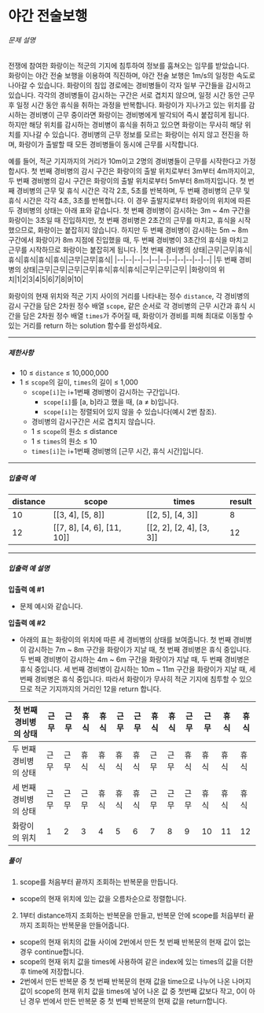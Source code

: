 # 야간 전술보행


###### 문제 설명

전쟁에 참여한 화랑이는 적군의 기지에 침투하여 정보를 훔쳐오는 임무를 받았습니다. 화랑이는 야간 전술 보행을 이용하여 직진하며, 야간 전술 보행은 1m/s의 일정한 속도로 나아갈 수 있습니다. 화랑이의 침입 경로에는 경비병들이 각자 일부 구간들을 감시하고 있습니다. 각각의 경비병들이 감시하는 구간은 서로 겹치지 않으며, 일정 시간 동안 근무 후 일정 시간 동안 휴식을 취하는 과정을 반복합니다. 화랑이가 지나가고 있는 위치를 감시하는 경비병이 근무 중이라면 화랑이는 경비병에게 발각되어 즉시 붙잡히게 됩니다. 하지만 해당 위치를 감시하는 경비병이 휴식을 취하고 있으면 화랑이는 무사히 해당 위치를 지나갈 수 있습니다. 경비병의 근무 정보를 모르는 화랑이는 쉬지 않고 전진을 하며, 화랑이가 출발할 때 모든 경비병들이 동시에 근무를 시작합니다.

예를 들어, 적군 기지까지의 거리가 10m이고 2명의 경비병들이 근무를 시작한다고 가정합시다. 첫 번째 경비병의 감시 구간은 화랑이의 출발 위치로부터 3m부터 4m까지이고, 두 번째 경비병의 감시 구간은 화랑이의 출발 위치로부터 5m부터 8m까지입니다. 첫 번째 경비병의 근무 및 휴식 시간은 각각 2초, 5초를 반복하며, 두 번째 경비병의 근무 및 휴식 시간은 각각 4초, 3초를 반복합니다. 이 경우 출발지로부터 화랑이의 위치에 따른 두 경비병의 상태는 아래 표와 같습니다. 첫 번째 경비병이 감시하는 3m ~ 4m 구간을 화랑이는 3초일 때 진입하지만, 첫 번째 경비병은 2초간의 근무를 마치고, 휴식을 시작했으므로, 화랑이는 붙잡히지 않습니다. 하지만 두 번째 경비병이 감시하는 5m ~ 8m 구간에서 화랑이가 8m 지점에 진입했을 때, 두 번째 경비병이 3초간의 휴식을 마치고 근무를 시작하므로 화랑이는 붙잡히게 됩니다.
|첫 번째 경비병의 상태|근무|근무|휴식|휴식|휴식|휴식|휴식|근무|근무|휴식|
|--|--|--|--|--|--|--|--|--|--|--|
|두 번째 경비병의 상태|근무|근무|근무|근무|휴식|휴식|휴식|근무|근무|근무|
|화랑이의 위치|1|2|3|4|5|6|7|8|9|10|

화랑이의 현재 위치와 적군 기지 사이의 거리를 나타내는 정수  `distance`, 각 경비병의 감시 구간을 담은 2차원 정수 배열  `scope`, 같은 순서로 각 경비병의 근무 시간과 휴식 시간을 담은 2차원 정수 배열  `times`가 주어질 때, 화랑이가 경비를 피해 최대로 이동할 수 있는 거리를 return 하는 solution 함수를 완성하세요.

----------

##### 제한사항

-   10 ≤  `distance`  ≤ 10,000,000
-   1 ≤  `scope`의 길이,  `times`의 길이 ≤ 1,000
    -   `scope[i]`는 i+1번째 경비병이 감시하는 구간입니다.
        -   `scope[i]`를 [a, b]라고 했을 때, (a ≠ b)입니다.
        -   `scope[i]`는 정렬되어 있지 않을 수 있습니다(예시 2번 참조).
    -   경비병의 감시구간은 서로 겹치지 않습니다.
    -   1 ≤  `scope`의 원소 ≤ distance
    -   1 ≤  `times`의 원소 ≤ 10
    -   `times[i]`는 i+1번째 경비병의 [근무 시간, 휴식 시간]입니다.

----------

##### 입출력 예
|distance|scope|times|result|
|--|--|--|--|
|10|[[3, 4], [5, 8]]|[[2, 5], [4, 3]]|8|
|12|[[7, 8], [4, 6], [11, 10]]|[[2, 2], [2, 4], [3, 3]]|12|

----------

##### 입출력 예 설명

**입출력 예 #1**

-   문제 예시와 같습니다.

**입출력 예 #2**

-   아래의 표는 화랑이의 위치에 따른 세 경비병의 상태를 보여줍니다. 첫 번째 경비병이 감시하는 7m ~ 8m 구간을 화랑이가 지날 때, 첫 번째 경비병은 휴식 중입니다. 두 번째 경비병이 감시하는 4m ~ 6m 구간을 화랑이가 지날 때, 두 번째 경비병은 휴식 중입니다. 세 번째 경비병이 감시하는 10m ~ 11m 구간을 화랑이가 지날 때, 세 번째 경비병은 휴식 중입니다. 따라서 화랑이가 무사히 적군 기지에 침투할 수 있으므로 적군 기지까지의 거리인 12을 return 합니다.

|첫 번째 경비병의 상태|근무|근무|휴식|휴식|근무|근무|휴식|휴식|근무|근무|휴식|휴식|
|--|--|--|--|--|--|--|--|--|--|--|--|--|
|두 번째 경비병의 상태|근무|근무|휴식|휴식|휴식|휴식|근무|근무|휴식|휴식|휴식|휴식|
|세 번째 경비병의 상태|근무|근무|근무|휴식|휴식|휴식|근무|근무|근무|휴식|휴식|휴식|
|화랑이의 위치|1|2|3|4|5|6|7|8|9|10|11|12|

##### 풀이
1. scope를 처음부터 끝까지 조회하는 반복문을 만듭니다.
 - scope의 현재 위치에 있는 값을 오름차순으로 정렬합니다.
2. 1부터 distance까지 조회하는 반복문을 만들고, 반복문 안에 scope를 처읍부터 끝까지 조회하는 반복문을 만들어줍니다.
 - scope의 현재 위치의 값들 사이에 2번에서 만든 첫 번째 반복문의 현재 값이 없는 경우 continue합니다.
 - scope의 현재 위치 값을 times에 사용하여 같은 index에 있는 times의 값을 더한 후 time에 저장합니다.
 - 2번에서 만든 반복문 중 첫 번째 반복문의 현재 값을 time으로 나누어 나온 나머지 값이 scope의 현재 위치 값을 times에 넣어 나온 값 중 첫번째 값보다 작고, 0이 아닌 경우 번에서 만든 반복문 중 첫 번째 반복문의 현재 값을 return합니다.